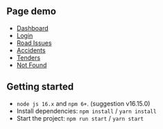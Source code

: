 ## Page demo

- [Dashboard](/dashboard/app)
- [Login](/login)
- [Road Issues](/applicants)
- [Accidents](/my-transactions)
- [Tenders](/my-spaces)
- [Not Found](/404)

## Getting started

- `node js 16.x` and `npm 6+`. (suggestion v16.15.0)
- Install dependencies: `npm install` / `yarn install`
- Start the project: `npm run start` / `yarn start`
